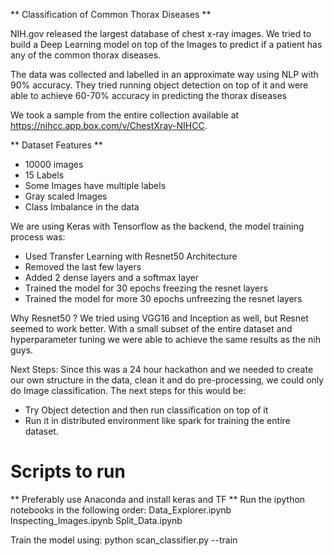 ** Classification of Common Thorax Diseases **

NIH.gov released the largest database of chest x-ray images. We tried to build a Deep Learning model on top of the Images to predict if a patient has any of the common thorax diseases.

The data was collected and labelled in an approximate way using NLP with 90% accuracy. They tried running object detection on top of it and were able to achieve 60-70% accuracy in predicting the thorax diseases

We took a sample from the entire collection available at https://nihcc.app.box.com/v/ChestXray-NIHCC.

** Dataset Features **
 - 10000 images
 - 15 Labels
 - Some Images have multiple labels
 - Gray scaled Images
 - Class Imbalance in the data

We are using Keras with Tensorflow as the backend, the model training process was:

 - Used Transfer Learning with Resnet50 Architecture
 - Removed the last few layers
 - Added 2 dense layers and a softmax layer
 - Trained the model for 30 epochs freezing the resnet layers
 - Trained the model for more 30 epochs unfreezing the resnet layers

Why Resnet50 ? We tried using VGG16 and Inception as well, but Resnet seemed to work better.
With a small subset of the entire dataset and hyperparameter tuning we were able to achieve the same results as the nih guys.

Next Steps:
Since this was a 24 hour hackathon and we needed to create our own structure in the data, clean it and do pre-processing, we could only do Image classification. The next steps for this would be:
- Try Object detection and then run classification on top of it
- Run it in distributed environment like spark for training the entire dataset.

Scripts to run
==============
** Preferably use Anaconda and install keras and TF **
Run the ipython notebooks in the following order:
Data_Explorer.ipynb
Inspecting_Images.ipynb
Split_Data.ipynb

Train the model using:
python scan_classifier.py --train
